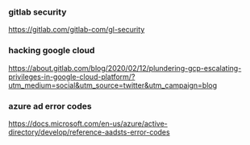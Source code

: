 ### gitlab security
https://gitlab.com/gitlab-com/gl-security

### hacking google cloud 
https://about.gitlab.com/blog/2020/02/12/plundering-gcp-escalating-privileges-in-google-cloud-platform/?utm_medium=social&utm_source=twitter&utm_campaign=blog

### azure ad error codes
https://docs.microsoft.com/en-us/azure/active-directory/develop/reference-aadsts-error-codes

